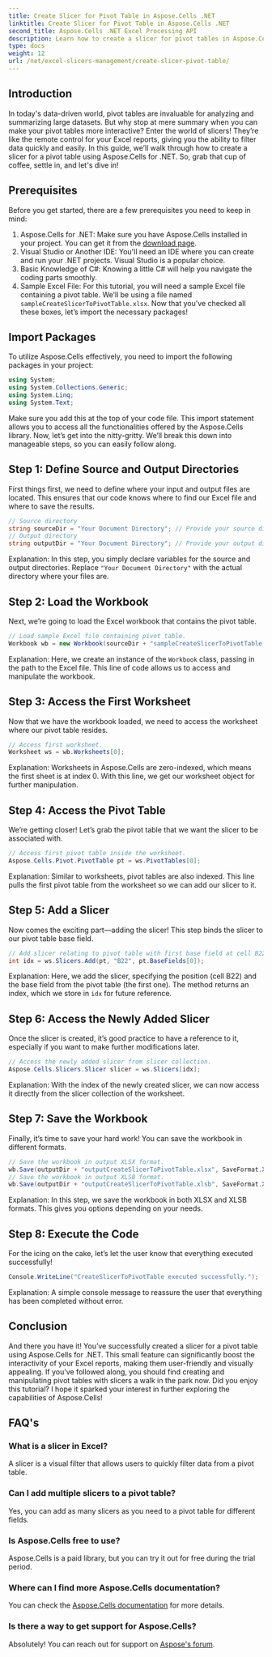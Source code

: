 ```yaml
---
title: Create Slicer for Pivot Table in Aspose.Cells .NET
linktitle: Create Slicer for Pivot Table in Aspose.Cells .NET
second_title: Aspose.Cells .NET Excel Processing API
description: Learn how to create a slicer for pivot tables in Aspose.Cells .NET with our step-by-step guide. Enhance your Excel reports.
type: docs
weight: 12
url: /net/excel-slicers-management/create-slicer-pivot-table/
---
```

## Introduction
In today's data-driven world, pivot tables are invaluable for analyzing and summarizing large datasets. But why stop at mere summary when you can make your pivot tables more interactive? Enter the world of slicers! They’re like the remote control for your Excel reports, giving you the ability to filter data quickly and easily. In this guide, we’ll walk through how to create a slicer for a pivot table using Aspose.Cells for .NET. So, grab that cup of coffee, settle in, and let's dive in!
## Prerequisites
Before you get started, there are a few prerequisites you need to keep in mind:
1. Aspose.Cells for .NET: Make sure you have Aspose.Cells installed in your project. You can get it from the [download page](https://releases.aspose.com/cells/net/).
2. Visual Studio or Another IDE: You'll need an IDE where you can create and run your .NET projects. Visual Studio is a popular choice.
3. Basic Knowledge of C#: Knowing a little C# will help you navigate the coding parts smoothly.
4. Sample Excel File: For this tutorial, you will need a sample Excel file containing a pivot table. We’ll be using a file named `sampleCreateSlicerToPivotTable.xlsx`.
Now that you’ve checked all these boxes, let’s import the necessary packages!
## Import Packages
To utilize Aspose.Cells effectively, you need to import the following packages in your project:
```csharp
using System;
using System.Collections.Generic;
using System.Linq;
using System.Text;
```
Make sure you add this at the top of your code file. This import statement allows you to access all the functionalities offered by the Aspose.Cells library.
Now, let’s get into the nitty-gritty. We’ll break this down into manageable steps, so you can easily follow along. 
## Step 1: Define Source and Output Directories
First things first, we need to define where your input and output files are located. This ensures that our code knows where to find our Excel file and where to save the results.
```csharp
// Source directory
string sourceDir = "Your Document Directory"; // Provide your source directory path
// Output directory
string outputDir = "Your Document Directory"; // Provide your output directory path
```
Explanation: In this step, you simply declare variables for the source and output directories. Replace `"Your Document Directory"` with the actual directory where your files are.
## Step 2: Load the Workbook
Next, we’re going to load the Excel workbook that contains the pivot table. 
```csharp
// Load sample Excel file containing pivot table.
Workbook wb = new Workbook(sourceDir + "sampleCreateSlicerToPivotTable.xlsx");
```
Explanation: Here, we create an instance of the `Workbook` class, passing in the path to the Excel file. This line of code allows us to access and manipulate the workbook.
## Step 3: Access the First Worksheet
Now that we have the workbook loaded, we need to access the worksheet where our pivot table resides.
```csharp
// Access first worksheet.
Worksheet ws = wb.Worksheets[0];
```
Explanation: Worksheets in Aspose.Cells are zero-indexed, which means the first sheet is at index 0. With this line, we get our worksheet object for further manipulation.
## Step 4: Access the Pivot Table
We’re getting closer! Let’s grab the pivot table that we want the slicer to be associated with.
```csharp
// Access first pivot table inside the worksheet.
Aspose.Cells.Pivot.PivotTable pt = ws.PivotTables[0];
```
Explanation: Similar to worksheets, pivot tables are also indexed. This line pulls the first pivot table from the worksheet so we can add our slicer to it.
## Step 5: Add a Slicer
Now comes the exciting part—adding the slicer! This step binds the slicer to our pivot table base field.
```csharp
// Add slicer relating to pivot table with first base field at cell B22.
int idx = ws.Slicers.Add(pt, "B22", pt.BaseFields[0]);
```
Explanation: Here, we add the slicer, specifying the position (cell B22) and the base field from the pivot table (the first one). The method returns an index, which we store in `idx` for future reference.
## Step 6: Access the Newly Added Slicer
Once the slicer is created, it’s good practice to have a reference to it, especially if you want to make further modifications later.
```csharp
// Access the newly added slicer from slicer collection.
Aspose.Cells.Slicers.Slicer slicer = ws.Slicers[idx];
```
Explanation: With the index of the newly created slicer, we can now access it directly from the slicer collection of the worksheet.
## Step 7: Save the Workbook
Finally, it’s time to save your hard work! You can save the workbook in different formats.
```csharp
// Save the workbook in output XLSX format.
wb.Save(outputDir + "outputCreateSlicerToPivotTable.xlsx", SaveFormat.Xlsx);
// Save the workbook in output XLSB format.
wb.Save(outputDir + "outputCreateSlicerToPivotTable.xlsb", SaveFormat.Xlsb);
```
Explanation: In this step, we save the workbook in both XLSX and XLSB formats. This gives you options depending on your needs.
## Step 8: Execute the Code
For the icing on the cake, let’s let the user know that everything executed successfully!
```csharp
Console.WriteLine("CreateSlicerToPivotTable executed successfully.");
```
Explanation: A simple console message to reassure the user that everything has been completed without error.
## Conclusion
And there you have it! You’ve successfully created a slicer for a pivot table using Aspose.Cells for .NET. This small feature can significantly boost the interactivity of your Excel reports, making them user-friendly and visually appealing.
If you’ve followed along, you should find creating and manipulating pivot tables with slicers a walk in the park now. Did you enjoy this tutorial? I hope it sparked your interest in further exploring the capabilities of Aspose.Cells!
## FAQ's
### What is a slicer in Excel?
A slicer is a visual filter that allows users to quickly filter data from a pivot table.
### Can I add multiple slicers to a pivot table?
Yes, you can add as many slicers as you need to a pivot table for different fields.
### Is Aspose.Cells free to use?
Aspose.Cells is a paid library, but you can try it out for free during the trial period.
### Where can I find more Aspose.Cells documentation?
You can check the [Aspose.Cells documentation](https://reference.aspose.com/cells/net/) for more details.
### Is there a way to get support for Aspose.Cells?
Absolutely! You can reach out for support on [Aspose's forum](https://forum.aspose.com/c/cells/9).
